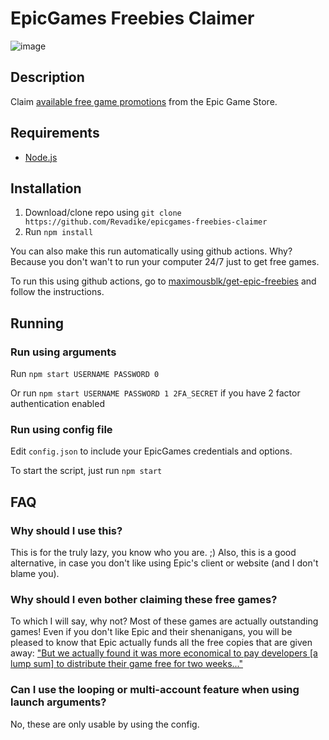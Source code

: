 # EpicGames Freebies Claimer

![image](https://user-images.githubusercontent.com/4411977/74479432-6a6d1b00-4eaf-11ea-930f-1b89e7135887.png)

## Description

Claim [available free game promotions](https://www.epicgames.com/store/free-games) from the Epic Game Store.

## Requirements

- [Node.js](https://nodejs.org/download/)

## Installation

1. Download/clone repo using `git clone https://github.com/Revadike/epicgames-freebies-claimer`
2. Run `npm install`

You can also make this run automatically using github actions. Why? Because you don't wan't to run your computer 24/7 just to get free games.

To run this using github actions, go to [maximousblk/get-epic-freebies](https://github.com/maximousblk/get-epic-freebies) and follow the instructions.

## Running

### Run using arguments

Run `npm start USERNAME PASSWORD 0`

Or run `npm start USERNAME PASSWORD 1 2FA_SECRET` if you have 2 factor authentication enabled

### Run using config file

Edit `config.json` to include your EpicGames credentials and options.

To start the script, just run `npm start`

## FAQ

### Why should I use this?

This is for the truly lazy, you know who you are. ;)
Also, this is a good alternative, in case you don't like using Epic's client or website (and I don't blame you).

### Why should I even bother claiming these free games?

To which I will say, why not? Most of these games are actually outstanding games! Even if you don't like Epic and their shenanigans, you will be pleased to know that Epic actually funds all the free copies that are given away: ["But we actually found it was more economical to pay developers [a lump sum] to distribute their game free for two weeks..."](https://arstechnica.com/gaming/2019/03/epic-ceo-youre-going-to-see-lower-prices-on-epic-games-store/)

### Can I use the looping or multi-account feature when using launch arguments?

No, these are only usable by using the config.
